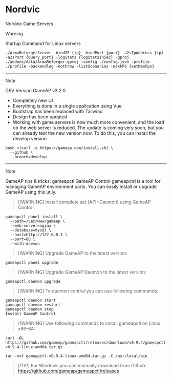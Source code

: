 # Nordvic
Nordvic Game Servers

> [!WARNING]
> Startup Command for Linux servers

```
./ArmaReforgerServer -bindIP {ip} -bindPort {port} -a2sIpAddress {ip} -a2sPort {query_port} -logStats {logStatsInSec} -gproj ./addons/data/ArmaReforger.gproj -config ./config.json -profile ./profile -backendlog -nothrow -listScenarios -maxFPS {setMaxFps}
```

----------------------------------------------------------------------------------------------------------------------
> [!NOTE]
>DEV Version GameAP v3.2.0
>- Completely new UI
>- Everything is done in a single application using Vue
>- Bootstrap has been replaced with Tailwind
>- Design has been updated
>- Working with game servers is now much more convenient, and the load on the web server is reduced.
> The update is coming very soon, but you can already test the new version now. To do this, you can install the develop version
```
bash <(curl -s https://gameap.com/install.sh) \
  --github \
  --branch=develop
```
----------------------------------------------------------------------------------------------------------------------
> [!NOTE]
> GameAP tips & tricks: gameapctl
> GameAP Control
> gameapctrl is a tool for managing GameAP environment parts. You can easily install or upgrade GameAP using this utily.

> [!WARNING] Install complete set (API+Daemon) using GameAP Control:
```
gameapctl panel install \
  --path=/var/www/gameap \
  --web-server=nginx \
  --database=mysql \
  --host=http://127.0.0.1 \
  --port=80 \
  --with-daemon
```
> [!WARNING] Upgrade GameAP to the latest version:
```
gameapctl panel upgrade
```
> [!WARNING] Upgrade GameAP Daemon to the latest version:
```
gameapctl daemon upgrade
```
> [!WARNING] To daemon control you can use following commands:
```
gameapctl daemon start
gameapctl daemon restart
gameapctl daemon stop
Install GameAP Control
```
> [!WARNING] Use following commands to install gameapctl on Linux x86-64:
```
curl -OL https://github.com/gameap/gameapctl/releases/download/v0.9.4/gameapctl-v0.9.4-linux-amd64.tar.gz
```
```
tar -xvf gameapctl-v0.9.4-linux-amd64.tar.gz -C /usr/local/bin
```
> [!TIP] For Windows you can manually download from Github: https://github.com/gameap/gameapctl/releases
